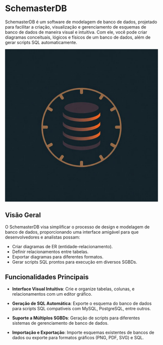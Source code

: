 # SchemasterDB

SchemasterDB é um software de modelagem de banco de dados, projetado para facilitar a criação, visualização e gerenciamento de esquemas de banco de dados de maneira visual e intuitiva. Com ele, você pode criar diagramas conceituais, lógicos e físicos de um banco de dados, além de gerar scripts SQL automaticamente.

![Screenshot do SchemasterDB](schemasterdb_Front_End/src/assets/logo/favicon/android-chrome-512x512.png)

## Visão Geral

O SchemasterDB visa simplificar o processo de design e modelagem de banco de dados, proporcionando uma interface amigável para que desenvolvedores e analistas possam:

- Criar diagramas de ER (entidade-relacionamento).
- Definir relacionamentos entre tabelas.
- Exportar diagramas para diferentes formatos.
- Gerar scripts SQL prontos para execução em diversos SGBDs.

## Funcionalidades Principais

- **Interface Visual Intuitiva**: Crie e organize tabelas, colunas, e relacionamentos com um editor gráfico.
- **Geração de SQL Automática**: Exporte o esquema do banco de dados para scripts SQL compatíveis com MySQL, PostgreSQL, entre outros.

- **Suporte a Múltiplos SGBDs**: Geração de scripts para diferentes sistemas de gerenciamento de banco de dados.
- **Importação e Exportação**: Importe esquemas existentes de bancos de dados ou exporte para formatos gráficos (PNG, PDF, SVG) e SQL.
